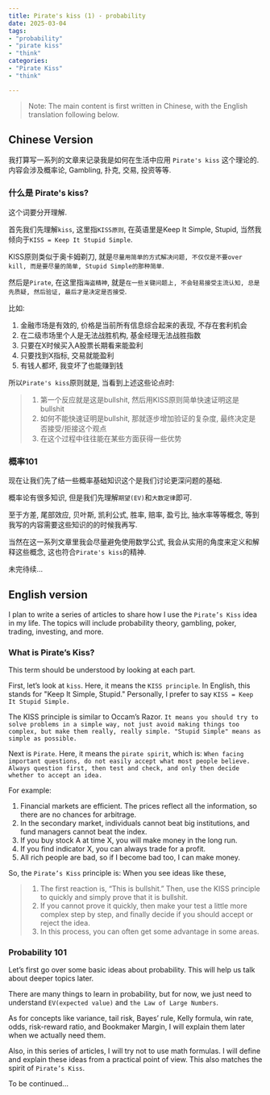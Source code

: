 ```yaml
---
title: Pirate's kiss (1) - probability
date: 2025-03-04
tags:
- "probability"
- "pirate kiss"
- "think"
categories:
- "Pirate Kiss"
- "think"

---
```


> Note: The main content is first written in Chinese, with the English translation following below.

## Chinese Version

我打算写一系列的文章来记录我是如何在生活中应用 `Pirate's kiss` 这个理论的. 内容会涉及概率论, Gambling, 扑克, 交易, 投资等等.

### 什么是 Pirate's kiss?

这个词要分开理解.

首先我们先理解`kiss`, 这里指`KISS原则`, 在英语里是Keep It Simple, Stupid, 当然我倾向于`KISS = Keep It Stupid Simple`.

KISS原则类似于奥卡姆剃刀, 就是`尽量用简单的方式解决问题, 不仅仅是不要over kill, 而是要尽量的简单, Stupid Simple的那种简单`.

然后是`Pirate`, 在这里指`海盗精神`, 就是`在一些关键问题上, 不会轻易接受主流认知, 总是先质疑, 然后验证, 最后才是决定是否接受`.

比如:

1. 金融市场是有效的, 价格是当前所有信息综合起来的表现, 不存在套利机会
2. 在二级市场里个人是无法战胜机构, 基金经理无法战胜指数
3. 只要在X时候买入A股票长期看来能盈利
4. 只要找到X指标, 交易就能盈利
5. 有钱人都坏, 我变坏了也能赚到钱

所以`Pirate's kiss`原则就是, 当看到上述这些论点时:

> 1. 第一个反应就是这是bullshit, 然后用KISS原则简单快速证明这是bullshit
> 2. 如何不能快速证明是bullshit, 那就逐步增加验证的复杂度, 最终决定是否接受/拒接这个观点
> 3. 在这个过程中往往能在某些方面获得一些优势

### 概率101

现在让我们先了结一些概率基础知识这个是我们讨论更深问题的基础.

概率论有很多知识, 但是我们先理解`期望(EV)`和`大数定律`即可.

至于方差, 尾部效应, 贝叶斯, 凯利公式, 胜率, 赔率, 盈亏比, 抽水率等等概念, 等到我写的内容需要这些知识的的时候我再写.

当然在这一系列文章里我会尽量避免使用数学公式, 我会从实用的角度来定义和解释这些概念, 这也符合`Pirate's kiss`的精神.


未完待续...

## English version

I plan to write a series of articles to share how I use the `Pirate’s Kiss` idea in my life. The topics will include probability theory, gambling, poker, trading, investing, and more.

### What is Pirate’s Kiss?

This term should be understood by looking at each part.

First, let’s look at `kiss`. Here, it means the `KISS principle`. In English, this stands for "Keep It Simple, Stupid." Personally, I prefer to say `KISS = Keep It Stupid Simple.`

The KISS principle is similar to Occam’s Razor. `It means you should try to solve problems in a simple way, not just avoid making things too complex, but make them really, really simple. "Stupid Simple" means as simple as possible.`

Next is `Pirate`. Here, it means the `pirate spirit`, which is: `When facing important questions, do not easily accept what most people believe. Always question first, then test and check, and only then decide whether to accept an idea.`

For example:

1. Financial markets are efficient. The prices reflect all the information, so there are no chances for arbitrage.
2. In the secondary market, individuals cannot beat big institutions, and fund managers cannot beat the index.
3. If you buy stock A at time X, you will make money in the long run.
4. If you find indicator X, you can always trade for a profit.
5. All rich people are bad, so if I become bad too, I can make money.

So, the `Pirate’s Kiss` principle is: When you see ideas like these,

> 1. The first reaction is, “This is bullshit.” Then, use the KISS principle to quickly and simply prove that it is bullshit.
> 2. If you cannot prove it quickly, then make your test a little more complex step by step, and finally decide if you should accept or reject the idea.
> 3. In this process, you can often get some advantage in some areas.

### Probability 101

Let’s first go over some basic ideas about probability. This will help us talk about deeper topics later.

There are many things to learn in probability, but for now, we just need to understand `EV(expected value)` and `the Law of Large Numbers`.

As for concepts like variance, tail risk, Bayes’ rule, Kelly formula, win rate, odds, risk-reward ratio, and Bookmaker Margin, I will explain them later when we actually need them.

Also, in this series of articles, I will try not to use math formulas. I will define and explain these ideas from a practical point of view. This also matches the spirit of `Pirate’s Kiss`.


To be continued...

